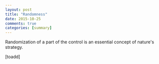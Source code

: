```yaml
---
layout: post
title: "Randomness"
date: 2015-10-25
comments: true
categories: [summary]
---
```

Randomization of a part of the control is an essential concept of nature's strategy.

[toadd]
